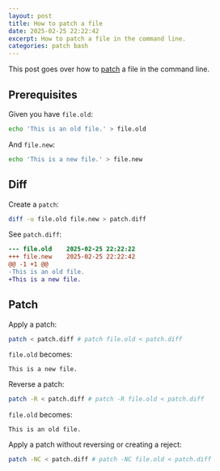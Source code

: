 ```yaml
---
layout: post
title: How to patch a file
date: 2025-02-25 22:22:42
excerpt: How to patch a file in the command line.
categories: patch bash
---
```


This post goes over how to [patch](<https://wikipedia.org/wiki/Patch_(Unix)>) a file in the command line.

## Prerequisites

Given you have `file.old`:

```sh
echo 'This is an old file.' > file.old
```

And `file.new`:

```sh
echo 'This is a new file.' > file.new
```

## Diff

Create a `patch`:

```sh
diff -u file.old file.new > patch.diff
```

See `patch.diff`:

```diff
--- file.old	2025-02-25 22:22:22
+++ file.new	2025-02-25 22:22:42
@@ -1 +1 @@
-This is an old file.
+This is a new file.
```

## Patch

Apply a patch:

```sh
patch < patch.diff # patch file.old < patch.diff
```

`file.old` becomes:

```
This is a new file.
```

Reverse a patch:

```sh
patch -R < patch.diff # patch -R file.old < patch.diff
```

`file.old` becomes:

```
This is an old file.
```

Apply a patch without reversing or creating a reject:

```sh
patch -NC < patch.diff # patch -NC file.old < patch.diff
```
